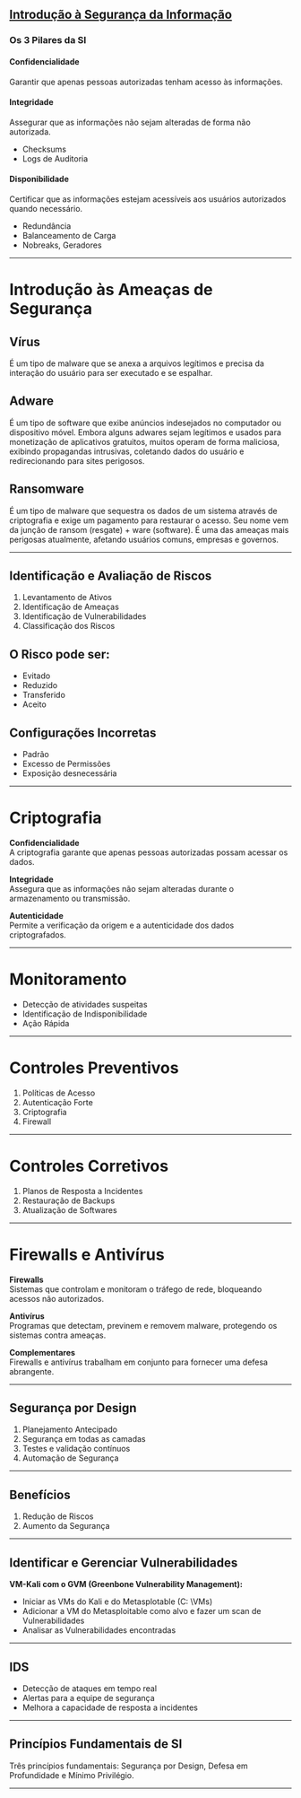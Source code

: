 ## [Introdução à Segurança da Informação](https://github.com/hqnicolas/Sec-Redes/blob/main/Aula02/Aula02.pdf)

### **Os 3 Pilares da SI**

#### **Confidencialidade**
Garantir que apenas pessoas autorizadas tenham acesso às informações.

#### **Integridade**
Assegurar que as informações não sejam alteradas de forma não autorizada.
* Checksums
* Logs de Auditoria

#### **Disponibilidade**
Certificar que as informações estejam acessíveis aos usuários autorizados quando necessário.
* Redundância
* Balanceamento de Carga
* Nobreaks, Geradores

---

# Introdução às Ameaças de Segurança

## Vírus
É um tipo de malware que se anexa a arquivos legítimos e precisa da interação do usuário para ser executado e se espalhar.

## Adware
É um tipo de software que exibe anúncios indesejados no computador ou dispositivo móvel. Embora alguns adwares sejam legítimos e usados para monetização de aplicativos gratuitos, muitos operam de forma maliciosa, exibindo propagandas intrusivas, coletando dados do usuário e redirecionando para sites perigosos.

## Ransomware
É um tipo de malware que sequestra os dados de um sistema através de criptografia e exige um pagamento para restaurar o acesso. Seu nome vem da junção de ransom (resgate) + ware (software). É uma das ameaças mais perigosas atualmente, afetando usuários comuns, empresas e governos.

---

## Identificação e Avaliação de Riscos

1. Levantamento de Ativos  
2. Identificação de Ameaças  
3. Identificação de Vulnerabilidades  
4. Classificação dos Riscos  

## O Risco pode ser:

- Evitado
- Reduzido
- Transferido
- Aceito  

## Configurações Incorretas

- Padrão
- Excesso de Permissões
- Exposição desnecessária

---

# Criptografia

**Confidencialidade**  
A criptografia garante que apenas pessoas autorizadas possam acessar os dados.

**Integridade**  
Assegura que as informações não sejam alteradas durante o armazenamento ou transmissão.

**Autenticidade**  
Permite a verificação da origem e a autenticidade dos dados criptografados.

---

# Monitoramento

- Detecção de atividades suspeitas
- Identificação de Indisponibilidade
- Ação Rápida

---

# Controles Preventivos

1. Políticas de Acesso
2. Autenticação Forte
3. Criptografia
4. Firewall

---

# Controles Corretivos

1. Planos de Resposta a Incidentes
2. Restauração de Backups
3. Atualização de Softwares

---

# Firewalls e Antivírus

**Firewalls**  
Sistemas que controlam e monitoram o tráfego de rede, bloqueando acessos não autorizados.

**Antivírus**  
Programas que detectam, previnem e removem malware, protegendo os sistemas contra ameaças.

**Complementares**  
Firewalls e antivírus trabalham em conjunto para fornecer uma defesa abrangente.

---

## Segurança por Design

1. Planejamento Antecipado  
2. Segurança em todas as camadas  
3. Testes e validação contínuos  
4. Automação de Segurança  

---

## Benefícios

1. Redução de Riscos  
2. Aumento da Segurança  

---

## Identificar e Gerenciar Vulnerabilidades

**VM-Kali com o GVM (Greenbone Vulnerability Management):**  
- Iniciar as VMs do Kali e do Metasplotable (C: \VMs)  
- Adicionar a VM do Metasploitable como alvo e fazer um scan de Vulnerabilidades  
- Analisar as Vulnerabilidades encontradas  

---

## IDS

- Detecção de ataques em tempo real  
- Alertas para a equipe de segurança  
- Melhora a capacidade de resposta a incidentes  

---

## Princípios Fundamentais de SI

Três princípios fundamentais: Segurança por Design, Defesa em Profundidade e Mínimo Privilégio.

---
